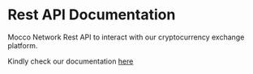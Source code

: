 # Rest API Documentation
Mocco Network Rest API to interact with our cryptocurrency exchange platform.

Kindly check our documentation <a href="https://mocco-network.gitbook.io/rest-api-documentation">here</a>
